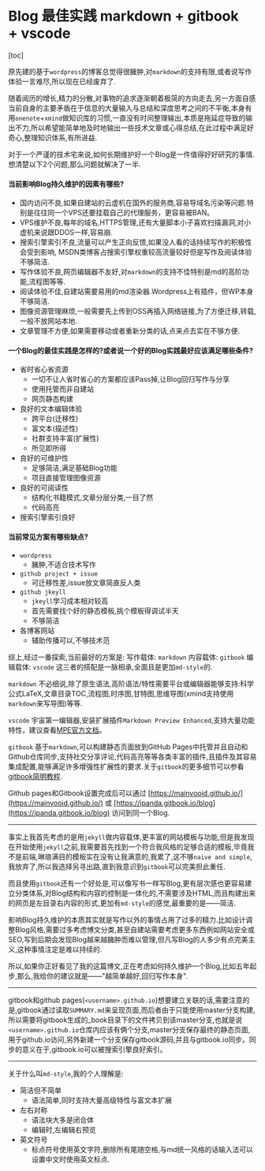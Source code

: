 # Blog 最佳实践 markdown + gitbook + vscode

[toc]
<!-- toc -->

原先建的基于`wordpress`的博客总觉得很臃肿,对`markdown`的支持有限,或者说写作体验一言难尽,所以现在已经废弃了.

随着阅历的增长,精力的分散,对事物的追求逐渐朝着极简的方向走去,另一方面自感当前自身的主要矛盾在于信息的大量输入与总结和深度思考之间的不平衡,本身有用`onenote`+`xmind`做知识库的习惯,一直没有时间整理输出,本质是拖延症导致的输出不力,所以希望能简单地及时地输出一些技术文章或心得总结,在此过程中满足好奇心,整理知识体系,有所进益.

对于一个严谨的技术宅来说,如何长期维护好一个Blog是一件值得好好研究的事情.想清楚以下2个问题,那么问题就解决了一半.

#### 当前影响Blog持久维护的因素有哪些?

- 国内访问不良,如果自建站的云虚机在国外的服务商,容易导域名污染等问题.特别是往往同一个VPS还要挂载自己的代理服务，更容易被BAN。
- VPS维护不良,每年的域名,HTTPS管理,还有大量脚本小子喜欢扫描漏洞,对小虚机来说跟DDOS一样,容易崩.
- 搜索引擎索引不良,流量可以产生正向反馈,如果没人看的话持续写作的积极性会受到影响, MSDN类博客占搜索引擎权重较高流量较好但是写作及阅读体验不够简洁.
- 写作体验不良,网页编辑器不友好,对`markdown`的支持不佳特别是md的高阶功能,流程图等等.
- 阅读体验不佳,自建站需要易用的md渲染器.Wordpress上有插件，但WP本身不够简洁.
- 图像资源管理麻烦,一般需要先上传到OSS再插入网络链接,为了方便迁移,转载,一般不放网站本地.
- 文章管理不方便,如果需要移动或者重新分类的话,点来点去实在不够方便.

#### 一个Blog的最佳实践是怎样的?或者说一个好的Blog实践最好应该满足哪些条件?

- 省时省心省资源
   - 一切不让人省时省心的方案都应该Pass掉,让Blog回归写作与分享
   - 使用托管而非自建站
   - 网页静态构建
- 良好的文本编辑体验
   - 跨平台(迁移性)
   - 富文本(描述性)
   - 社群支持丰富(扩展性)
   - 所见即所得
- 良好的可维护性
   - 足够简洁,满足基础Blog功能
   - 项目直接管理图像资源
- 良好的可阅读性
   - 结构化书籍模式,文章分层分类,一目了然
   - 代码高亮
- 搜索引擎索引良好

#### 当前常见方案有哪些缺点?

- `wordpress`
   - 臃肿,不适合技术写作
- `github project + issue`
   - 可迁移性差,issue放文章简直反人类
- `github jkeyll`
   - `jkeyll`学习成本相对较高
   - 首先需要找个好的静态模板,挑个模板得调试半天
   - 不够简洁
- 各博客网站
   - 辅助传播可以,不够技术范

综上,经过一番探索,当前最好的方案是:
写作载体: `markdown`
内容载体: `gitbook`
编辑载体: `vscode`
这三者的搭配是一脉相承,全面且是更加`md-style`的.

`markdown` 不必细说,除了原生语法,高阶语法/特性需要平台或编辑器能够支持:科学公式LaTeX,文章目录TOC,流程图,时序图,甘特图,思维导图(xmind支持使用`markdown`来写导图)等等.

`vscode` 宇宙第一编辑器,安装扩展插件`Markdown Preview Enhanced`,支持大量功能特性，建议查看[MPE官方文档](https://shd101wyy.github.io/markdown-preview-enhanced/#/zh-cn/)。

`gitbook` 基于`markdown`,可以构建静态页面放到GitHub Pages中托管并且自动和Github仓库同步,支持社交分享评论,代码高亮等等各类丰富的插件,且插件及其容易集成配置,能够满足许多增强性扩展性的要求.关于`gitbook`的更多细节可以参看[gitbook简明教程](GitBook简明教程.md).

Github pages和Gitbook设置完成后可以通过
[https://mainvooid.github.io/](https://mainvooid.github.io/)
或
[https://ipanda.gitbook.io/blog](https://ipanda.gitbook.io/blog)
访问到同一个Blog.

---

事实上我首先考虑的是用`jekyll`做内容载体,更丰富的网站模板与功能,但是我发现在开始使用`jekyll`之前,我需要首先找到一个符合我风格的足够合适的模板,毕竟我不是前端,琳琅满目的模板实在没有让我满意的,我累了,这不够`naive and simple`,我放弃了,所以我选择另寻出路,直到我意识到`gitbook`可以完美担此重任.

而且使用`gitbook`还有一个好处是,可以像写书一样写Blog,更有层次感也更容易建立分类体系,对Blog结构和内容的控制是一体化的,不需要涉及HTML,而且构建出来的网页是左目录右内容的形式,更加有`md-style`的感觉,最重要的是——简洁.

影响Blog持久维护的本质其实就是写作以外的事情占用了过多的精力.比如设计调整Blog风格,需要过多考虑博文分类,甚至自建站需要考虑更多东西例如网站安全或SEO,写到后期会发现Blog越来越臃肿而难以管理,但凡写Blog的人多少有点完美主义,这种事情注定是难以持续的.

所以,如果你正好看见了我的这篇博文,正在考虑如何持久维护一个Blog,比如五年起步,那么,我给你的建议就是——"越简单越好,回归写作本身".

---

gitbook和github pages(`<username>.github.io`)想要建立关联的话,需要注意的是,gitbook通过读取`SUMMARY.md`来呈现页面,而后者由于只能使用master分支构建,所以需要将gitbook生成的_book目录下的文件拷贝到该master分支,也就是说`<username>.github.io`仓库内应该有俩个分支,master分支保存最终的静态页面,用于github.io访问,另外新建一个分支保存gitbook源码,并且与gitbook.io同步。同步的意义在于,gitbook.io可以被搜索引擎良好索引。

---

关于什么叫`md-style`,我的个人理解是:
- 简洁但不简单
   - 语法简单,同时支持大量高级特性与富文本扩展
- 左右对称
   - 语法块大多是闭合体
   - 编辑时,左编辑右预览
- 英文符号
   - 标点符号使用英文字符,删除所有尾随空格,与md统一风格的话输入法可以设置中文时使用英文标点.

